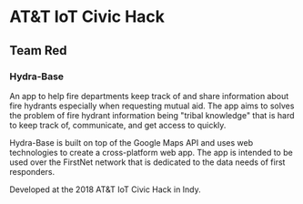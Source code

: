 # AT&T IoT Civic Hack
## Team Red
### Hydra-Base
An app to help fire departments keep track of and share information about fire hydrants especially when requesting mutual aid.  The app aims to solves the problem of fire hydrant information being "tribal knowledge" that is hard to keep track of, communicate, and get access to quickly.

Hydra-Base is built on top of the Google Maps API and uses web technologies to create a cross-platform web app.  The app is intended to be used over the FirstNet network that is dedicated to the data needs of first responders.

Developed at the 2018 AT&T IoT Civic Hack in Indy.
